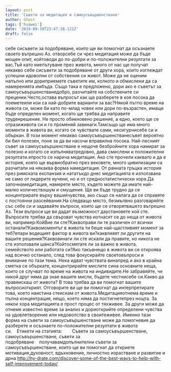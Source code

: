```yaml
---
layout: post
title: 'Съвети за медитация и самоусъвършенстване'
author: Ghost
tags: ['huawei']
date: '2019-09-19T23:47:38.121Z'
draft: false
---
```


себе сисъвети за подобряване, които ще ви помогнат да осъзнаете своето вътрешно Аз. отворсебе си чрез медитация може да бъде мощен опит, койтоводи до по-добри и по-положителни резултати за вас.Тъй като ниепътуване през живота, много от нас ще получат някакво себе сисъвети за подобряване от други хора, които изглеждат успешни идоволни от собствения си живот. Може да не оценим напълно или дориприемете съветите им, колкото и обмислени да са намеренията имбъда. Също така е предложено, дори ако е съветът за самоусъвършенстванедобро, разчитайте на собствените си преценки.Често,остава въпросът как ще разберете в коя посока да поеметеили кои са най-добрите варианти за вас?Някой пътпо време на живота си, може би като по-млад човек или дори по-възрастен, имаще бъде определен момент, когато ще трябва да направите труденрешение. Не просто обикновено решение, а едно, което ще се отразиживота си и го променяй завинаги.Тамсъщо ще има много моменти в живота ви, когато се чувствате сами, несигурнисебе си и объркан. В този момент някакво самоусъвършенстванесъвет вероятно би бил полезен, поне за да ви насочи вправилна посока. Най-лесният съвет за самоусъвършенстване е нещоче безбройните хора намират за полезно и когато се изпълняватредовно, дава смислени и положителни резултати.епросто се нарича медитация. Ако сте прочели каквато и да е история, която ще вървиобратно през вековете, много цивилизации са разчитали на някаква форма намедитация. От ранната гръцка история през римската експанзия и нататъкдо днес медитацията е използвана не само от лидерите иучени, но и от средностатистически хора.Да започнамедитация, намерете място, където можете да имате най-малко количествошум и смущения. Ще ви бъде трудно да се концентрирате върху вашиячувства, ако също се налага да се справяте с постоянни разсейвания.На следващо място, безмълвно разговаряйте със себе си и задавайте въпроси, които ще се отворятвашето вътрешно Аз. Тези въпроси ще ви дадат възможност даустановете кой сте. Въпросите трябва да свързват чувства иотнасят се до неща от живота ви, например:КойВие ли сте?Каквоправи ли те различен от всички останали?Каквомоментът в живота ти беше най-щастливият момент за теб?епари водещият фактор в живота ви?каквлияят ли другите на вашите решения?Каквовинаги ли сте искали да правите, но никога не сте използвали шанса?Койтосмятате ли за важно в живота, семейството или работата си?Ако такъвнещо в живота ви се откроява над всичко останало, след това фокусирайте своетовъпроси и внимание по тази тема. Нека идват чувствата винапред и ако в крайна сметка се объркате, концентрирайте мислите сина основните неща, които се случват по време на живота на индивидите.Не забравяйте, че никой друг няма да знае вашите мисли, бъдете честнисебе си.Какво да правяискаш от живота? В това трябва да ви помогнат вашите въпросиоткрият. Отговорите ви ще ви помогнат да интерпретирате това, което наистина стеискам от живота.Медитацияотнема време и пълна концентрация, нещо, което няма да постигнетепрез нощта. За някои хора медитацията е прост процес от тяхживее. За други може да отнеме известно време за анализ и дориоткрийте определени чувства на удовлетворение или недоволство в своитеживее. Именно тази форма на съвети за самоусъвършенстване може да помогневие да разберете и осъзнаете по-положителни резултати в живота си.    Етикети на статията:        Съвети за самоусъвършенстване, самоусъвършенстване, съвети за подобряване    получавамдопълнителни съвети за самоусъвършенстване, които ще ви помогнат да откриете мотивация,духовност, вдъхновение, личностно израстване и развитие и дрна http://hy-drate.com/discover-some-of-the-best-ways-to-help-with-self-improvement-today/

